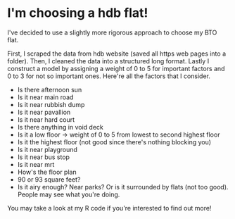 # I'm choosing a hdb flat!
I've decided to use a slightly more rigorous approach to choose my BTO flat. 

First, I scraped the data from hdb website (saved all https web pages into a folder). Then, I cleaned the data into a structured long format. Lastly I construct a model by assigning a weight of 0 to 5 for important factors and 0 to 3 for not so important ones. Here're all the factors that I consider.

- Is there afternoon sun
- Is it near main road
- Is it near rubbish dump
- Is it near pavallion
- Is it near hard court
- Is there anything in void deck
- Is it a low floor -> weight of 0 to 5 from lowest to second highest floor
- Is it the highest floor (not good since there's nothing blocking you)
- Is it near playground
- Is it near bus stop
- Is it near mrt
- How's the floor plan
- 90 or 93 square feet?
- Is it airy enough? Near parks? Or is it surrounded by flats (not too good). People may see what you're doing.

You may take a look at my R code if you're interested to find out more! 
